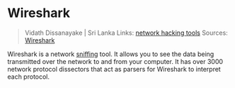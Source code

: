 # Wireshark

> Vidath Dissanayake | Sri Lanka
> Links: [network hacking tools](../../network%20hacking%20tools.md)
> Sources: [Wireshark](https://wireshark.org)

Wireshark is a network [sniffing](../../../../../Cybersecurity/hacking/attacks%20and%20vulnerabilities/network/sniffing%20and%20packet%20analysis/sniffing.md) tool. It allows you to see the data being transmitted over the network to and from your computer. It has over 3000 network protocol dissectors that act as parsers for Wireshark to interpret each protocol.